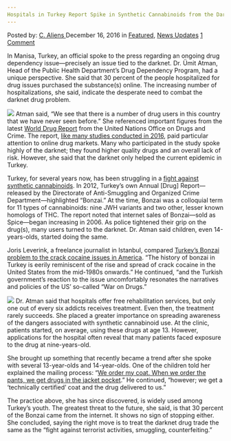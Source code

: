 ```yaml
---
Hospitals in Turkey Report Spike in Synthetic Cannabinoids from the Darknet
---
```

<article class="post-listing post-16957 post type-post status-publish format-standard has-post-thumbnail hentry  tag-1778 tag-expert  tag-internet tag-percent tag-turkish">
    <div class="post-inner">
        <span>Posted by: <a href="https://www.deepdotweb.com/author/caliens/" title="">C. Aliens </a></span>
    <span>December 16, 2016</span>
    <span>in <a href="https://www.deepdotweb.com/category/deepdot-news/" rel="category tag">Featured</a>, <a href="https://www.deepdotweb.com/category/news-updates/" rel="category tag">News Updates</a></span>
    <span><a href="https://www.deepdotweb.com/2016/12/16/turkish-health-expert-30-percent-drugs-comes-internet/#comments">1 Comment</a></span>
    </p>
    <div class="clear"></div>
    <div class="entry">
    <p>In Manisa, Turkey, an official spoke to the press regarding an ongoing drug dependency issue—precisely an issue tied to the darknet. Dr. Ümit Atman, Head of the Public Health Department’s Drug Dependency Program, had a unique perspective. She said that 30 percent of the people hospitalized for drug issues purchased the substance(s) online. The increasing number of hospitalizations, she said, indicate the desperate need to combat the darknet drug problem.</p>
    <p><img class="wp-image-17000 aligncenter" src="/imgs/2016/12/word-image-21.jpeg" srcset="/imgs/2016/12/word-image-21.jpeg 645w, /imgs/2016/12/word-image-21-300x160.jpeg 300w" sizes="(max-width: 645px) 100vw, 645px"/> Atman said, &#8220;We see that there is a number of drug users in this country that we have never seen before.&#8221; She referenced important figures from the latest <a href="https://www.unodc.org/doc/wdr2016/WORLD_DRUG_REPORT_2016_web.pdf">World Drug Report</a> from the United Nations Office on Drugs and Crime. The report, <a href="https://www.deepdotweb.com/2016/11/24/global-drug-survey-2017-will-highlight-darknet-drug-users-worldwide/">like many studies conducted in 2016</a>, paid particular attention to online drug markets. Many who participated in the study spoke highly of the darknet; they found higher quality drugs and an overall lack of risk. However, she said that the darknet only helped the current epidemic in Turkey.</p>
    <p>Turkey, for several years now, has been struggling in a <a href="http://www.hurriyetdailynews.com/drugs-worth-25-million-turkish-liras-seized-in-istanbul-.aspx?PageID=238&amp;NID=104788&amp;NewsCatID=509">fight against synthetic cannabinoids</a>. In 2012, Turkey’s own Annual [Drug] Report—released by the Directorate of Anti-Smuggling and Organized Crime Department—highlighted “Bonzai.” At the time, Bonzai was a colloquial term for 11 types of cannabinoids: nine JWH variants and two other, lesser known homologs of THC. The report noted that internet sales of Bonzai—sold as Spice—began increasing in 2006. As police tightened their grip on the drug(s), many users turned to the darknet. Dr. Atman said children, even 14-years-olds, started doing the same.</p>
    <p>Joris Leverink, a freelance journalist in Istanbul, compared <a href="http://www.telesurtv.net/english/opinion/Bonzai-Epidemic-Hits-Turkey-New-Drug-Old-Story-20150121-0036.html">Turkey’s Bonzai problem to the crack cocaine issues in America</a>. “The history of bonzai in Turkey is eerily reminiscent of the rise and spread of crack cocaine in the United States from the mid-1980s onwards.” He continued, “and the Turkish government&#8217;s reaction to the issue uncomfortably resonates the narratives and policies of the US&#8217; so-called &#8220;War on Drugs.&#8221;</p>
    <p><img class="wp-image-17001 aligncenter" src="/imgs/2016/12/word-image-22.jpeg" srcset="/imgs/2016/12/word-image-22.jpeg 1000w, /imgs/2016/12/word-image-22-300x225.jpeg 300w" sizes="(max-width: 1000px) 100vw, 1000px"/> Dr. Atman said that hospitals offer free rehabilitation services, but only one out of every six addicts receives treatment. Even then, the treatment rarely succeeds. She placed a greater importance on spreading awareness of the dangers associated with synthetic cannabinoid use. At the clinic, patients started, on average, using these drugs at age 13. However, applications for the hospital often reveal that many patients faced exposure to the drug at nine-years-old.</p>
    <p>She brought up something that recently became a trend after she spoke with several 13-year-olds and 14-year-olds. One of the children told her explained the mailing process: “<a href="http://www.haberturk.com/gundem/haber/1333046-manisada-mont-siparisi-kilifiyla-uyusturucu-ticareti">We order my coat. When we order the pants, we get drugs in the jacket pocket</a>.” He continued, “however; we get a ‘technically certified’ coat and the drug delivered to us.”</p>
    <p>The practice above, she has since discovered, is widely used among Turkey’s youth. The greatest threat to the future, she said, is that 30 percent of the Bonzai came from the internet. It shows no sign of stopping either. She concluded, saying the right move is to treat the darknet drug trade the same as the “fight against terrorist activities, smuggling, counterfeiting.”</p>
    </div>
    <span style="display:none"><a href="https://www.deepdotweb.com/tag/30/" rel="tag">30</a>  <a href="https://www.deepdotweb.com/tag/expert/" rel="tag">expert</a> <a href="https://www.deepdotweb.com/tag/health/" rel="tag">health</a> <a href="https://www.deepdotweb.com/tag/internet/" rel="tag">internet</a> <a href="https://www.deepdotweb.com/tag/percent/" rel="tag">percent</a> <a href="https://www.deepdotweb.com/tag/turkish/" rel="tag">turkish</a></span> <span style="display:none" class="updated">2016-12-16</span>
    <div style="display:none" class="vcard author" itemprop="author" itemscope itemtype="http://schema.org/Person"><strong class="fn" itemprop="name"><a href="https://www.deepdotweb.com/author/caliens/" title="Posts by C. Aliens" rel="author">C. Aliens</a></strong></div>
    </div>
</article>

